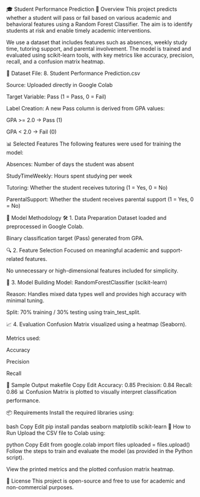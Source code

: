 🎓 Student Performance Prediction
📌 Overview
This project predicts whether a student will pass or fail based on various academic and behavioral features using a Random Forest Classifier. The aim is to identify students at risk and enable timely academic interventions.

We use a dataset that includes features such as absences, weekly study time, tutoring support, and parental involvement. The model is trained and evaluated using scikit-learn tools, with key metrics like accuracy, precision, recall, and a confusion matrix heatmap.

📂 Dataset
File: 8. Student Performance Prediction.csv

Source: Uploaded directly in Google Colab

Target Variable: Pass (1 = Pass, 0 = Fail)

Label Creation: A new Pass column is derived from GPA values:

GPA >= 2.0 → Pass (1)

GPA < 2.0 → Fail (0)

📊 Selected Features
The following features were used for training the model:

Absences: Number of days the student was absent

StudyTimeWeekly: Hours spent studying per week

Tutoring: Whether the student receives tutoring (1 = Yes, 0 = No)

ParentalSupport: Whether the student receives parental support (1 = Yes, 0 = No)

🧠 Model Methodology
🛠️ 1. Data Preparation
Dataset loaded and preprocessed in Google Colab.

Binary classification target (Pass) generated from GPA.

🔍 2. Feature Selection
Focused on meaningful academic and support-related features.

No unnecessary or high-dimensional features included for simplicity.

🤖 3. Model Building
Model: RandomForestClassifier (scikit-learn)

Reason: Handles mixed data types well and provides high accuracy with minimal tuning.

Split: 70% training / 30% testing using train_test_split.

📈 4. Evaluation
Confusion Matrix visualized using a heatmap (Seaborn).

Metrics used:

Accuracy

Precision

Recall

📌 Sample Output
makefile
Copy
Edit
Accuracy: 0.85
Precision: 0.84
Recall: 0.86
📊 Confusion Matrix is plotted to visually interpret classification performance.

📦 Requirements
Install the required libraries using:

bash
Copy
Edit
pip install pandas seaborn matplotlib scikit-learn
🧪 How to Run
Upload the CSV file to Colab using:

python
Copy
Edit
from google.colab import files
uploaded = files.upload()
Follow the steps to train and evaluate the model (as provided in the Python script).

View the printed metrics and the plotted confusion matrix heatmap.

📜 License
This project is open-source and free to use for academic and non-commercial purposes.
